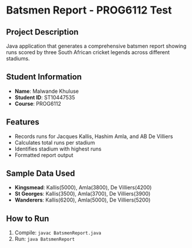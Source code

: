 # Batsmen Report - PROG6112 Test

## Project Description
Java application that generates a comprehensive batsmen report showing runs scored by three South African cricket legends across different stadiums.

## Student Information
- **Name**: Malwande Khuluse
- **Student ID**: ST10447535
- **Course**: PROG6112

## Features
- Records runs for Jacques Kallis, Hashim Amla, and AB De Villiers
- Calculates total runs per stadium
- Identifies stadium with highest runs
- Formatted report output

## Sample Data Used
- **Kingsmead**: Kallis(5000), Amla(3800), De Villiers(4200)
- **St Georges**: Kallis(3500), Amla(3700), De Villiers(3900)  
- **Wanderers**: Kallis(6200), Amla(5000), De Villiers(5200)

## How to Run
1. Compile: `javac BatsmenReport.java`
2. Run: `java BatsmenReport`
